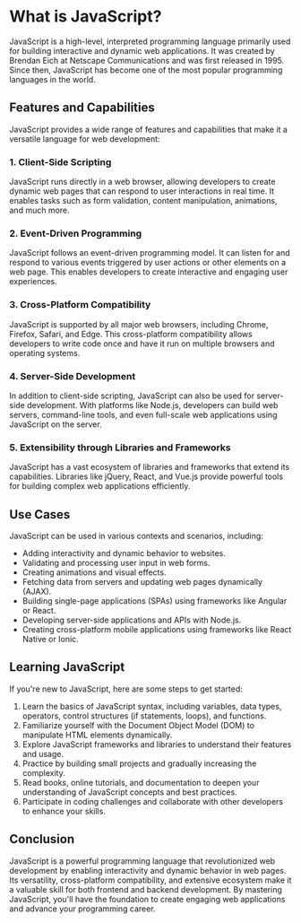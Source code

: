 
# What is JavaScript?

JavaScript is a high-level, interpreted programming language primarily used for building interactive and dynamic web applications. It was created by Brendan Eich at Netscape Communications and was first released in 1995. Since then, JavaScript has become one of the most popular programming languages in the world.

## Features and Capabilities

JavaScript provides a wide range of features and capabilities that make it a versatile language for web development:

### 1. Client-Side Scripting

JavaScript runs directly in a web browser, allowing developers to create dynamic web pages that can respond to user interactions in real time. It enables tasks such as form validation, content manipulation, animations, and much more.

### 2. Event-Driven Programming

JavaScript follows an event-driven programming model. It can listen for and respond to various events triggered by user actions or other elements on a web page. This enables developers to create interactive and engaging user experiences.

### 3. Cross-Platform Compatibility

JavaScript is supported by all major web browsers, including Chrome, Firefox, Safari, and Edge. This cross-platform compatibility allows developers to write code once and have it run on multiple browsers and operating systems.

### 4. Server-Side Development

In addition to client-side scripting, JavaScript can also be used for server-side development. With platforms like Node.js, developers can build web servers, command-line tools, and even full-scale web applications using JavaScript on the server.

### 5. Extensibility through Libraries and Frameworks

JavaScript has a vast ecosystem of libraries and frameworks that extend its capabilities. Libraries like jQuery, React, and Vue.js provide powerful tools for building complex web applications efficiently.

## Use Cases

JavaScript can be used in various contexts and scenarios, including:

- Adding interactivity and dynamic behavior to websites.
- Validating and processing user input in web forms.
- Creating animations and visual effects.
- Fetching data from servers and updating web pages dynamically (AJAX).
- Building single-page applications (SPAs) using frameworks like Angular or React.
- Developing server-side applications and APIs with Node.js.
- Creating cross-platform mobile applications using frameworks like React Native or Ionic.

## Learning JavaScript

If you're new to JavaScript, here are some steps to get started:

1. Learn the basics of JavaScript syntax, including variables, data types, operators, control structures (if statements, loops), and functions.
2. Familiarize yourself with the Document Object Model (DOM) to manipulate HTML elements dynamically.
3. Explore JavaScript frameworks and libraries to understand their features and usage.
4. Practice by building small projects and gradually increasing the complexity.
5. Read books, online tutorials, and documentation to deepen your understanding of JavaScript concepts and best practices.
6. Participate in coding challenges and collaborate with other developers to enhance your skills.

## Conclusion

JavaScript is a powerful programming language that revolutionized web development by enabling interactivity and dynamic behavior in web pages. Its versatility, cross-platform compatibility, and extensive ecosystem make it a valuable skill for both frontend and backend development. By mastering JavaScript, you'll have the foundation to create engaging web applications and advance your programming career.
```
